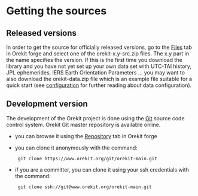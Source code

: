 <!--- Copyright 2002-2016 CS Systèmes d'Information
  Licensed under the Apache License, Version 2.0 (the "License");
  you may not use this file except in compliance with the License.
  You may obtain a copy of the License at
  
    http://www.apache.org/licenses/LICENSE-2.0
  
  Unless required by applicable law or agreed to in writing, software
  distributed under the License is distributed on an "AS IS" BASIS,
  WITHOUT WARRANTIES OR CONDITIONS OF ANY KIND, either express or implied.
  See the License for the specific language governing permissions and
  limitations under the License.
-->

# Getting the sources

## Released versions

In order to get the source for officially released versions, go to the
[Files](https://www.orekit.org/forge/projects/orekit/files) tab in Orekit
forge and select one of the orekit-x.y-src.zip files. The x.y part in the name
 specifies the version. If this is the first time you download the library and
 you have not yet set up your own data set with UTC-TAI history, JPL ephemerides,
 IERS Earth Orientation Parameters ... you may want to also download the
 orekit-data.zip file which is an example file suitable for a quick start (see
 [configuration](./configuration.html) for further reading about data configuration).

## Development version

The development of the Orekit project is done using the [Git](http://git-scm.com/)
source code control system. Orekit Git master repository is available online.

 * you can browse it using the [Repository](https://www.orekit.org/forge/projects/orekit/repository)
    tab in Orekit forge
 * you can clone it anonymously with the command:

        git clone https://www.orekit.org/git/orekit-main.git

 * if you are a committer, you can clone it using your ssh credentials with the command:

        git clone ssh://git@www.orekit.org/orekit-main.git